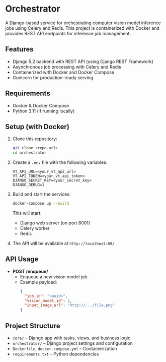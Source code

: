 # Orchestrator

A Django-based service for orchestrating computer vision model inference jobs using Celery and Redis. This project is containerized with Docker and provides REST API endpoints for inference job management.

## Features
- Django 5.2 backend with REST API (using Django REST Framework)
- Asynchronous job processing with Celery and Redis
- Containerized with Docker and Docker Compose
- Gunicorn for production-ready serving

## Requirements
- Docker & Docker Compose
- Python 3.11 (if running locally)

## Setup (with Docker)
1. Clone this repository:
   ```sh
   git clone <repo-url>
   cd orchestrator
   ```
2. Create a `.env` file with the following variables:
   ```env
   VT_API_URL=<your_vt_api_url>
   VT_API_TOKEN=<your_vt_api_token>
   DJANGO_SECRET_KEY=<your_secret_key>
   DJANGO_DEBUG=1
   ```
3. Build and start the services:
   ```sh
   docker-compose up --build
   ```
   This will start:
   - Django web server (on port 8001)
   - Celery worker
   - Redis

4. The API will be available at `http://localhost:69/`

## API Usage
- **POST /enqueue/**
  - Enqueue a new vision model job.
  - Example payload:
    ```json
    {
      "job_id": "<uuid>",
      "vision_model_id": 1,
      "input_image_url": "http://.../file.png"
    }
    ```

## Project Structure
- `core/` – Django app with tasks, views, and business logic
- `orchestrator/` – Django project settings and configuration
- `Dockerfile`, `docker-compose.yml` – Containerization
- `requirements.txt` – Python dependencies
